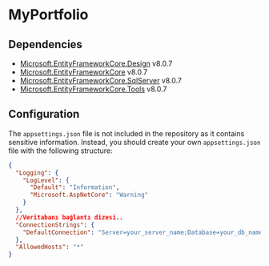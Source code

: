 # MyPortfolio

## Dependencies

- [Microsoft.EntityFrameworkCore.Design](https://learn.microsoft.com/tr-tr/ef/core/) v8.0.7
- [Microsoft.EntityFrameworkCore](https://learn.microsoft.com/tr-tr/ef/core/) v8.0.7
- [Microsoft.EntityFrameworkCore.SqlServer](https://learn.microsoft.com/tr-tr/ef/core/) v8.0.7
- [Microsoft.EntityFrameworkCore.Tools](https://learn.microsoft.com/tr-tr/ef/core/) v8.0.7

## Configuration

The `appsettings.json` file is not included in the repository as it contains sensitive information. Instead, you should create your own `appsettings.json` file with the following structure:

```json
{
  "Logging": {
    "LogLevel": {
      "Default": "Information",
      "Microsoft.AspNetCore": "Warning"
    }
  },
  //Veritabanı bağlantı dizesi..
  "ConnectionStrings": {
    "DefaultConnection": "Server=your_server_name;Database=your_db_name;Trusted_Connection=True;MultipleActiveResultSets=true;Encrypt=True;TrustServerCertificate=True;"
  },
  "AllowedHosts": "*"
}
```